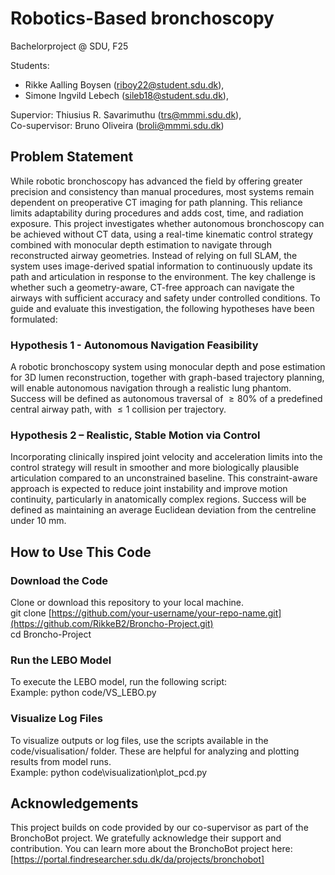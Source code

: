 # Robotics-Based bronchoscopy
Bachelorproject @ SDU, F25

Students:
+ Rikke Aalling Boysen (riboy22@student.sdu.dk),
+ Simone Ingvild Lebech (sileb18@student.sdu.dk),  
  
Supervior: Thiusius R. Savarimuthu (trs@mmmi.sdu.dk),  
Co-supervisor: Bruno Oliveira (broli@mmmi.sdu.dk)

## Problem Statement
While robotic bronchoscopy has advanced the field by offering greater precision and consistency than manual procedures, most systems remain dependent on preoperative CT imaging for path planning. 
This reliance limits adaptability during procedures and adds cost, time, and radiation exposure. This project investigates whether autonomous bronchoscopy can be achieved without CT data, using a 
real-time kinematic control strategy combined with monocular depth estimation to navigate through reconstructed airway geometries. Instead of relying on full SLAM, the system uses image-derived 
spatial information to continuously update its path and articulation in response to the environment. The key challenge is whether such a geometry-aware, CT-free approach can navigate the airways 
with sufficient accuracy and safety under controlled conditions. To guide and evaluate this investigation, the following hypotheses have been formulated:

### Hypothesis 1 - Autonomous Navigation Feasibility
A robotic bronchoscopy system using monocular depth and pose estimation for 3D lumen reconstruction, together with graph-based trajectory planning, will enable autonomous navigation through a realistic lung phantom. 
Success will be defined as autonomous traversal of $\geq80\%$ of a predefined central airway path, with $\leq1$ collision per trajectory.

### Hypothesis 2 – Realistic, Stable Motion via Control
Incorporating clinically inspired joint velocity and acceleration limits into the control strategy will result in smoother and more biologically plausible articulation compared to an unconstrained baseline. 
This constraint-aware approach is expected to reduce joint instability and improve motion continuity, particularly in anatomically complex regions. Success will be defined as maintaining an average Euclidean 
deviation from the centreline under 10 mm.

## How to Use This Code

### Download the Code
Clone or download this repository to your local machine.  
git clone [https://github.com/your-username/your-repo-name.git](https://github.com/RikkeB2/Broncho-Project.git)  
cd Broncho-Project  

### Run the LEBO Model
To execute the LEBO model, run the following script:  
Example: python code/VS_LEBO.py  

### Visualize Log Files
To visualize outputs or log files, use the scripts available in the code/visualisation/ folder. These are helpful for analyzing and plotting results from model runs.  
Example:  python code\visualization\plot_pcd.py   

## Acknowledgements
This project builds on code provided by our co-supervisor as part of the BronchoBot project. We gratefully acknowledge their support and contribution. You can learn more about the BronchoBot project here: [https://portal.findresearcher.sdu.dk/da/projects/bronchobot]
